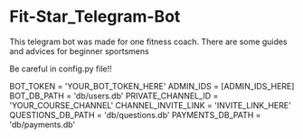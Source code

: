 # Fit-Star_Telegram-Bot
This telegram bot was made for one fitness coach. There are some guides and advices for beginner sportsmens


Be careful in config.py file!!


BOT_TOKEN = 'YOUR_BOT_TOKEN_HERE'
ADMIN_IDS = [ADMIN_IDS_HERE]
BOT_DB_PATH = 'db/users.db'
PRIVATE_CHANNEL_ID = 'YOUR_COURSE_CHANNEL'
CHANNEL_INVITE_LINK = 'INVITE_LINK_HERE'
QUESTIONS_DB_PATH = 'db/questions.db'
PAYMENTS_DB_PATH = 'db/payments.db'
